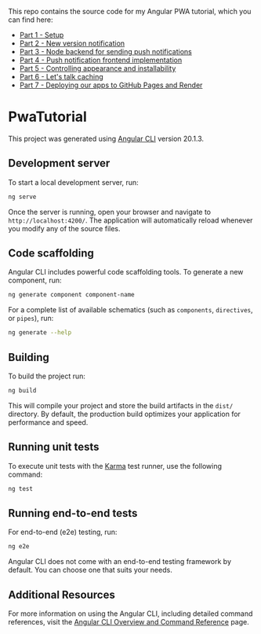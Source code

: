 This repo contains the source code for my Angular PWA tutorial, which you can find here:
- [Part 1 - Setup](https://bneuhausz.dev/blog/angular-pwa-tutorial-part-1)
- [Part 2 - New version notification](https://bneuhausz.dev/blog/angular-pwa-tutorial-part-2)
- [Part 3 - Node backend for sending push notifications](https://bneuhausz.dev/blog/angular-pwa-tutorial-part-3)
- [Part 4 - Push notification frontend implementation](https://bneuhausz.dev/blog/angular-pwa-tutorial-part-4)
- [Part 5 - Controlling appearance and installability](https://bneuhausz.dev/blog/angular-pwa-tutorial-part-5)
- [Part 6 - Let's talk caching](https://bneuhausz.dev/blog/angular-pwa-tutorial-part-6)
- [Part 7 - Deploying our apps to GitHub Pages and Render](https://bneuhausz.dev/blog/angular-pwa-tutorial-part-7)

# PwaTutorial

This project was generated using [Angular CLI](https://github.com/angular/angular-cli) version 20.1.3.

## Development server

To start a local development server, run:

```bash
ng serve
```

Once the server is running, open your browser and navigate to `http://localhost:4200/`. The application will automatically reload whenever you modify any of the source files.

## Code scaffolding

Angular CLI includes powerful code scaffolding tools. To generate a new component, run:

```bash
ng generate component component-name
```

For a complete list of available schematics (such as `components`, `directives`, or `pipes`), run:

```bash
ng generate --help
```

## Building

To build the project run:

```bash
ng build
```

This will compile your project and store the build artifacts in the `dist/` directory. By default, the production build optimizes your application for performance and speed.

## Running unit tests

To execute unit tests with the [Karma](https://karma-runner.github.io) test runner, use the following command:

```bash
ng test
```

## Running end-to-end tests

For end-to-end (e2e) testing, run:

```bash
ng e2e
```

Angular CLI does not come with an end-to-end testing framework by default. You can choose one that suits your needs.

## Additional Resources

For more information on using the Angular CLI, including detailed command references, visit the [Angular CLI Overview and Command Reference](https://angular.dev/tools/cli) page.
